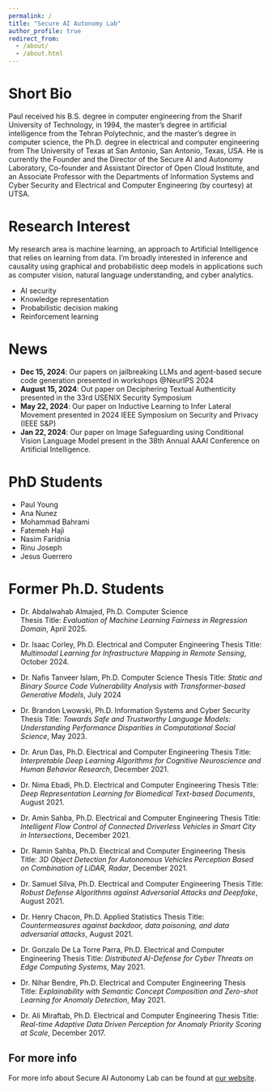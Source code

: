 ```yaml
---
permalink: /
title: "Secure AI Autonomy Lab"
author_profile: true
redirect_from:
  - /about/
  - /about.html
---
```


# Short Bio

Paul received his B.S. degree in computer engineering from the Sharif University of Technology, in 1994, the master’s degree in artificial intelligence from the Tehran Polytechnic, and the master’s degree in computer science, the Ph.D. degree in electrical and computer engineering from The University of Texas at San Antonio, San Antonio, Texas, USA. He is currently the Founder and the Director of the Secure AI and Autonomy Laboratory, Co-founder and Assistant Director of Open Cloud Institute, and an Associate Professor with the Departments of Information Systems and Cyber Security and Electrical and Computer Engineering (by courtesy) at UTSA.

# Research Interest

My research area is machine learning, an approach to Artificial Intelligence that relies on learning from data. I’m broadly interested in inference and causality using graphical and probabilistic deep models in applications such as computer vision, natural language understanding, and cyber analytics.

- AI security
- Knowledge representation
- Probabilistic decision making
- Reinforcement learning

# News


- **Dec 15, 2024**: Our papers on jailbreaking LLMs and agent-based secure code generation presented in workshops @NeurIPS 2024
- **August 15, 2024**: Out paper on Deciphering Textual Authenticity presented in the 33rd USENIX Security Symposium
- **May  22, 2024**: Our paper on Inductive Learning to Infer Lateral Movement presented in 2024 IEEE Symposium on Security and Privacy (IEEE S&P)
- **Jan 22, 2024**: Our paper on Image Safeguarding using Conditional Vision Language Model present in the 38th Annual AAAI Conference on Artificial Intelligence.

# PhD Students

- Paul Young
- Ana Nunez
- Mohammad Bahrami
- Fatemeh Haji
- Nasim Faridnia
- Rinu Joseph
- Jesus Guerrero

# Former Ph.D. Students

- Dr. Abdalwahab Almajed, Ph.D. Computer Science  
  Thesis Title: _Evaluation of Machine Learning Fairness in Regression Domain_, April 2025.

- Dr. Isaac Corley, Ph.D. Electrical and Computer Engineering
  Thesis Title: _Multimodal Learning for Infrastructure Mapping in Remote Sensing_, October 2024.

- Dr. Nafis Tanveer Islam, Ph.D. Computer Science
  Thesis Title: _Static and Binary Source Code Vulnerability Analysis with Transformer-based Generative Models_, July 2024

- Dr. Brandon Lwowski, Ph.D. Information Systems and Cyber Security
  Thesis Title: _Towards Safe and Trustworthy Language Models: Understanding Performance Disparities in Computational Social Science_, May 2023.

- Dr. Arun Das, Ph.D. Electrical and Computer Engineering
  Thesis Title: _Interpretable Deep Learning Algorithms for Cognitive Neuroscience and Human Behavior Research_, December 2021.

- Dr. Nima Ebadi, Ph.D. Electrical and Computer Engineering
  Thesis Title: _Deep Representation Learning for Biomedical Text-based Documents_, August 2021.

- Dr. Amin Sahba, Ph.D. Electrical and Computer Engineering
  Thesis Title: _Intelligent Flow Control of Connected Driverless Vehicles in Smart City in Intersections_, December 2021.

- Dr. Ramin Sahba, Ph.D. Electrical and Computer Engineering
  Thesis Title: _3D Object Detection for Autonomous Vehicles Perception Based on Combination of LiDAR, Radar_, December 2021.

- Dr. Samuel Silva, Ph.D. Electrical and Computer Engineering
  Thesis Title: _Robust Defense Algorithms against Adversarial Attacks and Deepfake_, August 2021.

- Dr. Henry Chacon, Ph.D. Applied Statistics
  Thesis Title: _Countermeasures against backdoor, data poisoning, and data adversarial attacks_, August 2021.

- Dr. Gonzalo De La Torre Parra, Ph.D. Electrical and Computer Engineering
  Thesis Title: _Distributed AI-Defense for Cyber Threats on Edge Computing Systems_, May 2021.

- Dr. Nihar Bendre, Ph.D. Electrical and Computer Engineering
  Thesis Title: _Explainability with Semantic Concept Composition and Zero-shot Learning for Anomaly Detection_, May 2021.

- Dr. Ali Miraftab, Ph.D. Electrical and Computer Engineering
  Thesis Title: _Real-time Adaptive Data Driven Perception for Anomaly Priority Scoring at Scale_, December 2017.

## For more info

For more info about Secure AI Autonomy Lab can be found at [our website](https://vohongthinh2011.github.io/PeymanNajafirad/).
